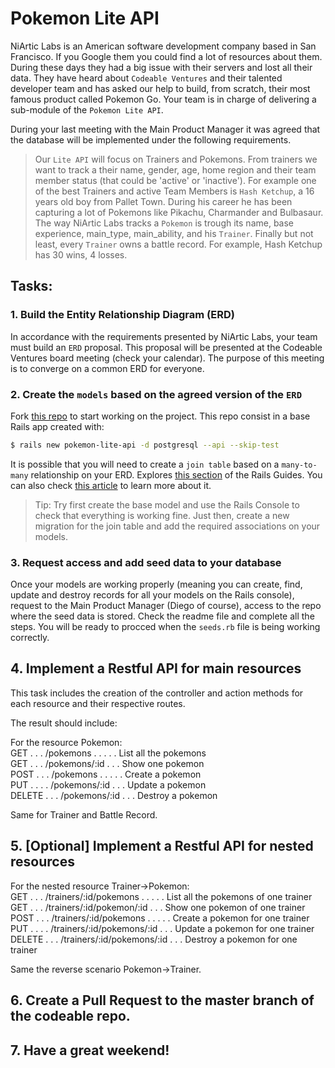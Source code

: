 # Pokemon Lite API

NiArtic Labs is an American software development company based in San Francisco.
If you Google them you could find a lot of resources about them. During these
days they had a big issue with their servers and lost all their data. They have
heard about `Codeable Ventures` and their talented developer team and has asked
our help to build, from scratch, their most famous product called Pokemon Go.
Your team is in charge of delivering a sub-module of the `Pokemon Lite API`.

During your last meeting with the Main Product Manager it was agreed that the
database will be implemented under the following requirements.

> Our `Lite API` will focus on Trainers and Pokemons. From trainers we want to
> track a their name, gender, age, home region and their team member status
> (that could be 'active' or 'inactive'). For example one of the best Trainers
> and active Team Members is `Hash Ketchup`, a 16 years old boy from Pallet
> Town. During his career he has been capturing a lot of Pokemons like Pikachu,
> Charmander and Bulbasaur. The way NiArtic Labs tracks a `Pokemon` is trough
> its name, base experience, main_type, main_ability, and his `Trainer`. Finally
> but not least, every `Trainer` owns a battle record. For example, Hash Ketchup
> has 30 wins, 4 losses.

## Tasks:

### 1. Build the Entity Relationship Diagram (ERD)

In accordance with the requirements presented by NiArtic Labs, your team must
build an `ERD` proposal. This proposal will be presented at the Codeable
Ventures board meeting (check your calendar). The purpose of this meeting is to
converge on a common ERD for everyone.

### 2. Create the `models` based on the agreed version of the `ERD`

Fork [this repo](https://github.com/codeableorg/pokemon-lite-api) to start
working on the project. This repo consist in a base Rails app created with:

```bash
$ rails new pokemon-lite-api -d postgresql --api --skip-test
```

It is possible that you will need to create a `join table` based on a
`many-to-many` relationship on your ERD. Explores
[this section](https://guides.rubyonrails.org/association_basics.html#the-has-and-belongs-to-many-association)
of the Rails Guides. You can also check
[this article](http://joshfrankel.me/blog/create-a-many-to-many-activerecord-association-in-ruby-on-rails/)
to learn more about it.

> Tip: Try first create the base model and use the Rails Console to check that
> everything is working fine. Just then, create a new migration for the join
> table and add the required associations on your models.

### 3. Request access and add seed data to your database

Once your models are working properly (meaning you can create, find, update and
destroy records for all your models on the Rails console), request to the Main
Product Manager (Diego of course), access to the repo where the seed data is
stored. Check the readme file and complete all the steps. You will be ready to
procced when the `seeds.rb` file is being working correctly.

## 4. Implement a Restful API for main resources

This task includes the creation of the controller and action methods for each
resource and their respective routes.

The result should include:

For the resource Pokemon:\
GET . . . /pokemons . . . . . List all the pokemons\
GET . . . /pokemons/:id . . . Show one pokemon\
POST . . . /pokemons . . . . . Create a pokemon\
PUT . . . . /pokemons/:id . . . Update a pokemon\
DELETE . . . /pokemons/:id . . . Destroy a pokemon

Same for Trainer and Battle Record.

## 5. [Optional] Implement a Restful API for nested resources

For the nested resource Trainer->Pokemon:\
GET . . . /trainers/:id/pokemons . . . . . List all the pokemons of one trainer\
GET . . . /trainers/:id/pokemon/:id . . . Show one pokemon of one trainer\
POST . . . /trainers/:id/pokemons . . . . . Create a pokemon for one trainer\
PUT . . . . /trainers/:id/pokemons/:id . . . Update a pokemon for one trainer\
DELETE . . . /trainers/:id/pokemons/:id . . . Destroy a pokemon for one trainer

Same the reverse scenario Pokemon->Trainer.

## 6. Create a Pull Request to the master branch of the codeable repo.

## 7. Have a great weekend!
